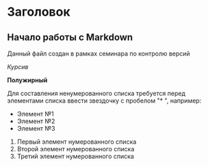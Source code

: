 # Заголовок

## Начало работы с Markdown

Данный файл создан в рамках семинара по контролю версий

*Курсив*

**Полужирный**

Для составления ненумерованного списка требуется перед элементами списка ввести звездочку с пробелом "* ", например:
* Элемент №1
* Элемент №2
* Элемент №3

1. Первый элемент нумерованного списка
2. Второй элемент нумерованного списка
3. Третий элемент нумерованного списка
